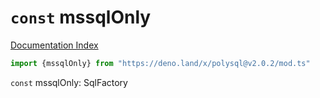 # `const` mssqlOnly

[Documentation Index](../README.md)

```ts
import {mssqlOnly} from "https://deno.land/x/polysql@v2.0.2/mod.ts"
```

`const` mssqlOnly: SqlFactory

